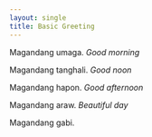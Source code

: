 ```yaml
---
layout: single
title: Basic Greeting
---
```




Magandang umaga.
*Good morning*
 
Magandang tanghali.
*Good noon*
 
Magandang hapon.
*Good afternoon*

Magandang araw. 
*Beautiful day* 
 
Magandang gabi.
